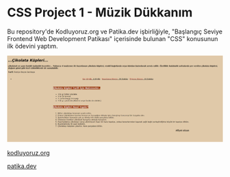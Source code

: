 # CSS Project 1 - Müzik Dükkanım

Bu repository'de Kodluyoruz.org ve Patika.dev işbirliğiyle, "Başlangıç Seviye Frontend Web Development Patikası" içerisinde bulunan "CSS" konusunun ilk ödevini yaptım.

![alt text](https://github.com/Axlope/html-homework3/blob/main/homework3.png)

<p><a href="https://kodluyoruz.org/">kodluyoruz.org</a><p>
<p><a href="https://www.patika.dev/">patika.dev</a><p>

